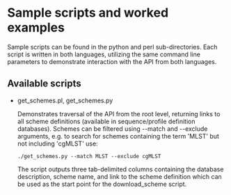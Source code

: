 Sample scripts and worked examples
==================================
Sample scripts can be found in the python and perl sub-directories. Each script
is written in both languages, utilizing the same command line parameters to
demonstrate interaction with the API from both languages.

Available scripts
-----------------
 * get_schemes.pl, get_schemes.py
 
   Demonstrates traversal of the API from the root level, returning links to
   all scheme definitions (available in sequence/profile definition databases).
   Schemes can be filtered using --match and --exclude arguments, e.g. to 
   search for schemes containing the term 'MLST' but not including 'cgMLST' 
   use:

   ```
   ./get_schemes.py --match MLST --exclude cgMLST
   ```
   
   The script outputs three tab-delimited columns containing the database
   description, scheme name, and link to the scheme definition which can be
   used as the start point for the download_scheme script.
   
